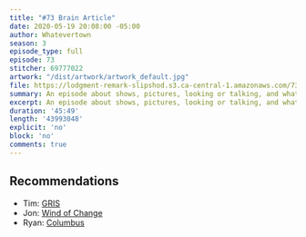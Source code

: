 ```yaml
---
title: "#73 Brain Article"
date: 2020-05-19 20:08:00 -05:00
author: Whatevertown
season: 3
episode_type: full
episode: 73
stitcher: 69777022
artwork: "/dist/artwork/artwork_default.jpg"
file: https://lodgment-remark-slipshod.s3.ca-central-1.amazonaws.com/73.mp3
summary: An episode about shows, pictures, looking or talking, and whatever.
excerpt: An episode about shows, pictures, looking or talking, and whatever.
duration: '45:49'
length: '43993048'
explicit: 'no'
block: 'no'
comments: true
---
```


## Recommendations
- Tim: [GRIS](https://devolverdigital.com/games/gris)
- Jon: [Wind of Change](https://overcast.fm/itunes1509307460/wind-of-change)
- Ryan: [Columbus](https://www.imdb.com/title/tt5990474/)
